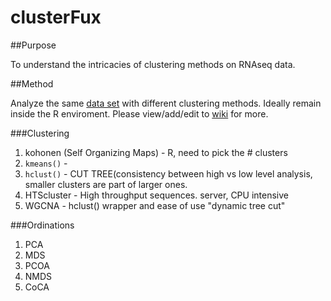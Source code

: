 clusterFux
==========

##Purpose

To understand the intricacies of clustering methods on RNAseq data.  

##Method

Analyze the same [data set]() with different clustering methods.  Ideally remain inside the R enviroment. Please view/add/edit to [wiki](https://github.com/TheCodingCollective/clusterFux/wiki) for more. 

###Clustering
1. kohonen (Self Organizing Maps) -  R, need to pick the # clusters 
2. `kmeans()` - 
3. `hclust()` - CUT TREE(consistency between high vs low level analysis, smaller clusters are part of larger ones.
4. HTScluster - High throughput sequences. server, CPU intensive
5. WGCNA - hclust() wrapper and ease of use "dynamic tree cut"

###Ordinations
1. PCA
2. MDS
3. PCOA
4. NMDS
5. CoCA
